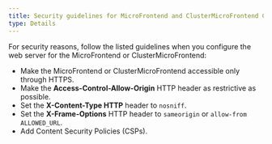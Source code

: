 ```yaml
---
title: Security guidelines for MicroFrontend and ClusterMicroFrontend CRs
type: Details
---
```


For security reasons, follow the listed guidelines when you configure the web server for the MicroFrontend or ClusterMicroFrontend:

- Make the MicroFrontend or ClusterMicroFrontend accessible only through HTTPS.
- Make the **Access-Control-Allow-Origin** HTTP header as restrictive as possible.
- Set the **X-Content-Type HTTP** header to `nosniff`.
- Set the **X-Frame-Options** HTTP header to `sameorigin` or `allow-from ALLOWED_URL`.
- Add Content Security Policies (CSPs).
